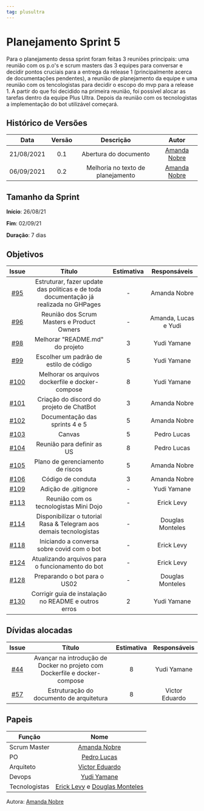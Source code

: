 ```yaml
---
tag: plusultra
---
```

# Planejamento Sprint 5

Para o planejamento dessa sprint foram feitas 3 reuniões principais: uma reunião com os p.o's e scrum masters das 3 equipes para conversar e decidir pontos cruciais para a entrega da release 1 (principalmente acerca de documentações pendentes), a reunião de planejamento da equipe e uma reunião com os tencologistas para decidir o escopo do mvp para a release 1. A partir do que foi decidido na primeira reunião, foi possível alocar as tarefas dentro da equipe Plus Ultra. Depois da reunião com os tecnologistas a implementação do bot utilizável começará.

## Histórico de Versões

| Data       | Versão | Descrição                      | Autor             |
| :--------: | :----: | :----------:                   | :---------------: |
| 21/08/2021 |  0.1   | Abertura do documento | [Amanda Nobre](https://github.com/AmandaNbr)|
| 06/09/2021 |  0.2   | Melhoria no texto de planejamento | [Amanda Nobre](https://github.com/AmandaNbr)|

## Tamanho da Sprint

**Início**: 26/08/21

**Fim**: 02/09/21

**Duração**: 7 dias

## Objetivos

| Issue |            Título            |      Estimativa     |        Responsáveis         | 
|:-----:|:----------------------------:|:-------------------:|:---------------------------:|
| [#95](https://github.com/fga-eps-mds/2021-1-Bot/issues/95) | Estruturar, fazer update das politicas e de toda documentação já realizada no GHPages | - | Amanda Nobre |
| [#96](https://github.com/fga-eps-mds/2021-1-Bot/issues/96) | Reunião dos Scrum Masters e Product Owners | - | Amanda, Lucas e Yudi |
| [#98](https://github.com/fga-eps-mds/2021-1-Bot/issues/98) | Melhorar "README.md" do projeto | 3 | Yudi Yamane |
| [#99](https://github.com/fga-eps-mds/2021-1-Bot/issues/99) | Escolher um padrão de estilo de código | 5 | Yudi Yamane |
| [#100](https://github.com/fga-eps-mds/2021-1-Bot/issues/100) | Melhorar os arquivos dockerfile e docker-compose | 8 | Yudi Yamane |
| [#101](https://github.com/fga-eps-mds/2021-1-Bot/issues/101) | Criação do discord do projeto de ChatBot | 3 | Amanda Nobre |
| [#102](https://github.com/fga-eps-mds/2021-1-Bot/issues/102) | Documentação das sprints 4 e 5 | 5 | Amanda Nobre |
| [#103](https://github.com/fga-eps-mds/2021-1-Bot/issues/103) | Canvas | 5 | Pedro Lucas |
| [#104](https://github.com/fga-eps-mds/2021-1-Bot/issues/104) | Reunião para definir as US | 8 | Pedro Lucas |
| [#105](https://github.com/fga-eps-mds/2021-1-Bot/issues/105) | Plano de gerenciamento de riscos | 5 | Amanda Nobre |
| [#106](https://github.com/fga-eps-mds/2021-1-Bot/issues/106) | Código de conduta | 3 | Amanda Nobre |
| [#109](https://github.com/fga-eps-mds/2021-1-Bot/issues/109) | Adição de .gitignore | - | Yudi Yamane |
| [#113](https://github.com/fga-eps-mds/2021-1-Bot/issues/113) | Reunião com os tecnologistas Mini Dojo | - | Erick Levy |
| [#114](https://github.com/fga-eps-mds/2021-1-Bot/issues/114) | Disponibilizar o tutorial Rasa & Telegram aos demais tecnologistas | - | Douglas Monteles |
| [#118](https://github.com/fga-eps-mds/2021-1-Bot/issues/118) | Iniciando a conversa sobre covid com o bot | - | Erick Levy |
| [#124](https://github.com/fga-eps-mds/2021-1-Bot/issues/124) | Atualizando arquivos para o funcionamento do bot | - | Erick Levy |
| [#128](https://github.com/fga-eps-mds/2021-1-Bot/issues/128) | Preparando o bot para o US02 | - | Douglas Monteles |
| [#130](https://github.com/fga-eps-mds/2021-1-Bot/issues/130) | Corrigir guia de instalação no README e outros erros | 2 | Yudi Yamane |

## Dívidas alocadas

| Issue |            Título            |      Estimativa     |        Responsáveis         | 
|:-----:|:----------------------------:|:-------------------:|:---------------------------:|
| [#44](https://github.com/fga-eps-mds/2021-1-Bot/issues/44) | Avançar na introdução de Docker no projeto com Dockerfile e docker-compose | 8 | Yudi Yamane |
| [#57](https://github.com/fga-eps-mds/2021-1-Bot/issues/57) | Estruturação do documento de arquitetura | 8 | Victor Eduardo |

## Papeis

|      Função      |            Nome            |
|------------------|:--------------------------:|
| Scrum Master | [Amanda Nobre](https://github.com/AmandaNbr) |
| PO | [Pedro Lucas](https://github.com/PedroLSF) |
| Arquiteto | [Victor Eduardo](https://github.com/victorear05) |
| Devops | [Yudi Yamane](https://github.com/yudi-azvd) |
| Tecnologistas | [Erick Levy](https://github.com/Ericklevy) e [Douglas Monteles](https://github.com/DouglasMonteles) |

Autora: [Amanda Nobre](https://github.com/AmandaNbr)
